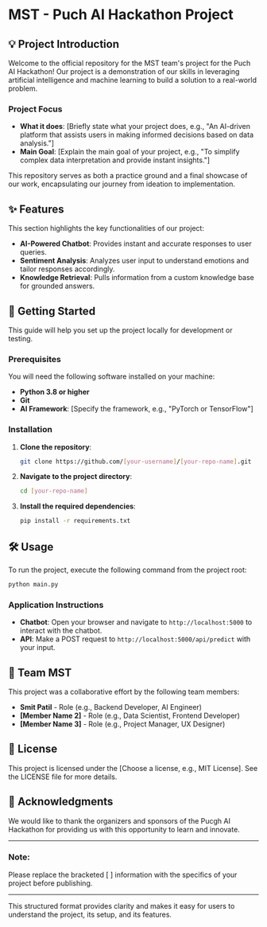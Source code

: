 # MST - Puch AI Hackathon Project

## 💡 Project Introduction
Welcome to the official repository for the MST team's project for the Puch AI Hackathon! Our project is a demonstration of our skills in leveraging artificial intelligence and machine learning to build a solution to a real-world problem.

### Project Focus
- **What it does**: [Briefly state what your project does, e.g., "An AI-driven platform that assists users in making informed decisions based on data analysis."]
- **Main Goal**: [Explain the main goal of your project, e.g., "To simplify complex data interpretation and provide instant insights."]

This repository serves as both a practice ground and a final showcase of our work, encapsulating our journey from ideation to implementation.

## ✨ Features
This section highlights the key functionalities of our project:

- **AI-Powered Chatbot**: Provides instant and accurate responses to user queries.
- **Sentiment Analysis**: Analyzes user input to understand emotions and tailor responses accordingly.
- **Knowledge Retrieval**: Pulls information from a custom knowledge base for grounded answers.

## 🚀 Getting Started
This guide will help you set up the project locally for development or testing.

### Prerequisites
You will need the following software installed on your machine:
- **Python 3.8 or higher**
- **Git**
- **AI Framework**: [Specify the framework, e.g., "PyTorch or TensorFlow"]

### Installation
1. **Clone the repository**:
   ```bash
   git clone https://github.com/[your-username]/[your-repo-name].git
   ```
2. **Navigate to the project directory**:
   ```bash
   cd [your-repo-name]
   ```
3. **Install the required dependencies**:
   ```bash
   pip install -r requirements.txt
   ```

## 🛠️ Usage
To run the project, execute the following command from the project root:
```bash
python main.py
```

### Application Instructions
- **Chatbot**: Open your browser and navigate to `http://localhost:5000` to interact with the chatbot.
- **API**: Make a POST request to `http://localhost:5000/api/predict` with your input.

## 🤝 Team MST
This project was a collaborative effort by the following team members:
- **Smit Patil** - Role (e.g., Backend Developer, AI Engineer)
- **[Member Name 2]** - Role (e.g., Data Scientist, Frontend Developer)
- **[Member Name 3]** - Role (e.g., Project Manager, UX Designer)

## 📄 License
This project is licensed under the [Choose a license, e.g., MIT License]. See the LICENSE file for more details.

## 🙏 Acknowledgments
We would like to thank the organizers and sponsors of the Pucgh AI Hackathon for providing us with this opportunity to learn and innovate.

---

### Note:
Please replace the bracketed [ ] information with the specifics of your project before publishing.

--- 

This structured format provides clarity and makes it easy for users to understand the project, its setup, and its features.
